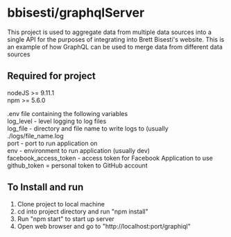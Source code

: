# bbisesti/graphqlServer

This project is used to aggregate data from multiple data sources into a single API for the purposes of integrating into Brett Bisesti's website.  This is an example of how GraphQL can be used to merge data from different data sources

## Required for project
nodeJS >= 9.11.1  
npm >= 5.6.0  

.env file containing the following variables  
log_level - level logging to log files  
log_file - directory and file name to write logs to (usually ./logs/file_name.log  
port - port to run application on  
env - environment to run application (usually dev)  
facebook_access_token - access token for Facebook Application to use  
github_token = personal token to GitHub account  

## To Install and run
1. Clone project to local machine  
2. cd into project directory and run "npm install"  
3. Run "npm start" to start up server  
4. Open web browser and go to "http://localhost:port/graphiql"  
